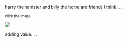 harry the hamster and billy the horse are friends I think. . .

<sup>click the image</sup>

[![](https://i.imgur.com/4q8ozKX.png)](https://youtu.be/QwU8j2_6IOI)

adding value. . .
